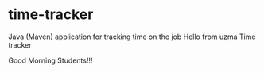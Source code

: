 # time-tracker
Java (Maven) application for tracking time on the job
Hello from uzma
Time tracker

Good Morning Students!!!
